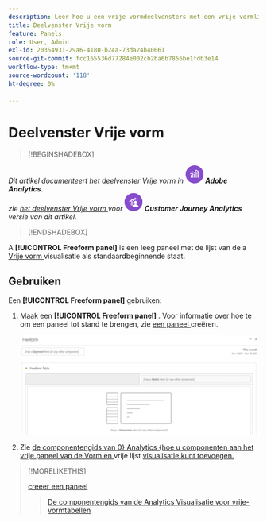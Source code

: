 ```yaml
---
description: Leer hoe u een vrije-vormdeelvensters met een vrije-vormlijst als beginstaat voor uw Analysis Workspace-project gebruikt.
title: Deelvenster Vrije vorm
feature: Panels
role: User, Admin
exl-id: 20354931-29a6-4180-b24a-73da24b40061
source-git-commit: fcc165536d77284e002cb2ba6b7856be1fdb3e14
workflow-type: tm+mt
source-wordcount: '118'
ht-degree: 0%

---
```


# Deelvenster Vrije vorm

>[!BEGINSHADEBOX]

_Dit artikel documenteert het deelvenster Vrije vorm in_ ![ AdobeAnalytics ](/help/assets/icons/AdobeAnalytics.svg) _**Adobe Analytics**._<br/>_zie [ het deelvenster Vrije vorm ](/help/analyze/analysis-workspace/c-panels/freeform-panel.md) voor_ ![ CustomerJourneyAnalytics ](/help/assets/icons/CustomerJourneyAnalytics.svg) _**Customer Journey Analytics** versie van dit artikel._

>[!ENDSHADEBOX]


A **[!UICONTROL Freeform panel]** is een leeg paneel met de lijst van de a [ Vrije vorm ](/help/analyze/analysis-workspace/visualizations/freeform-table/freeform-table.md) visualisatie als standaardbeginnende staat.

## Gebruiken

Een **[!UICONTROL Freeform panel]** gebruiken:

1. Maak een **[!UICONTROL Freeform panel]** . Voor informatie over hoe te om een paneel tot stand te brengen, zie [ een paneel ](panels.md#create-a-panel) creëren.

   ![ het standaard deelvenster Vrije vorm dat een leeg paneel met een vrije vormlijst toont.](assets/freeform-panel.png)

1. Zie [ de componentengids van 0} Analytics {hoe u componenten aan het vrije paneel van de Vorm en ](/help/components/home.md) vrije lijst [ visualisatie kunt toevoegen.](/help/analyze/analysis-workspace/visualizations/freeform-table/freeform-table.md)


>[!MORELIKETHIS]
>
>[ creeer een paneel ](/help/analyze/analysis-workspace/c-panels/panels.md#create-a-panel)
>>[De componentengids van de Analytics ](/help/components/home.md)
>>[Visualisatie voor vrije-vormtabellen ](/help/analyze/analysis-workspace/visualizations/freeform-table/freeform-table.md)
>
